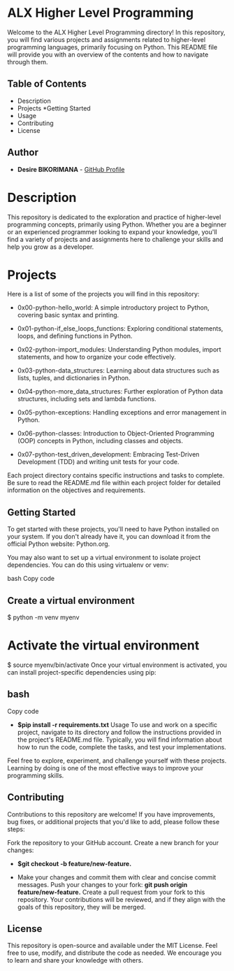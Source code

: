# ALX Higher Level Programming
Welcome to the ALX Higher Level Programming directory! In this repository, you will find various projects and assignments related to higher-level programming languages, primarily focusing on Python. This README file will provide you with an overview of the contents and how to navigate through them.

## Table of Contents
* Description
* Projects
*Getting Started
* Usage
* Contributing
* License

## Author

- **Desire BIKORIMANA** - [GitHub Profile](https://github.com/Desire-2)

# Description
This repository is dedicated to the exploration and practice of higher-level programming concepts, primarily using Python. Whether you are a beginner or an experienced programmer looking to expand your knowledge, you'll find a variety of projects and assignments here to challenge your skills and help you grow as a developer.

# Projects
Here is a list of some of the projects you will find in this repository:

* 0x00-python-hello_world: A simple introductory project to Python, covering basic syntax and printing.

* 0x01-python-if_else_loops_functions: Exploring conditional statements, loops, and defining functions in Python.

* 0x02-python-import_modules: Understanding Python modules, import statements, and how to organize your code effectively.

* 0x03-python-data_structures: Learning about data structures such as lists, tuples, and dictionaries in Python.

* 0x04-python-more_data_structures: Further exploration of Python data structures, including sets and lambda functions.

* 0x05-python-exceptions: Handling exceptions and error management in Python.

* 0x06-python-classes: Introduction to Object-Oriented Programming (OOP) concepts in Python, including classes and objects.

* 0x07-python-test_driven_development: Embracing Test-Driven Development (TDD) and writing unit tests for your code.

Each project directory contains specific instructions and tasks to complete. Be sure to read the README.md file within each project folder for detailed information on the objectives and requirements.

## Getting Started
To get started with these projects, you'll need to have Python installed on your system. If you don't already have it, you can download it from the official Python website: Python.org.

You may also want to set up a virtual environment to isolate project dependencies. You can do this using virtualenv or venv:

bash
Copy code
## Create a virtual environment
$ python -m venv myenv

# Activate the virtual environment
$ source myenv/bin/activate
Once your virtual environment is activated, you can install project-specific dependencies using pip:

## bash
Copy code
- **$pip install -r requirements.txt**
Usage
To use and work on a specific project, navigate to its directory and follow the instructions provided in the project's README.md file. Typically, you will find information about how to run the code, complete the tasks, and test your implementations.

Feel free to explore, experiment, and challenge yourself with these projects. Learning by doing is one of the most effective ways to improve your programming skills.

## Contributing
Contributions to this repository are welcome! If you have improvements, bug fixes, or additional projects that you'd like to add, please follow these steps:

Fork the repository to your GitHub account.
Create a new branch for your changes: 
- **$git checkout -b feature/new-feature.**
* Make your changes and commit them with clear and concise commit messages.
Push your changes to your fork:
**git push origin feature/new-feature.**
Create a pull request from your fork to this repository.
Your contributions will be reviewed, and if they align with the goals of this repository, they will be merged.

## License
This repository is open-source and available under the MIT License. Feel free to use, modify, and distribute the code as needed. We encourage you to learn and share your knowledge with others.





